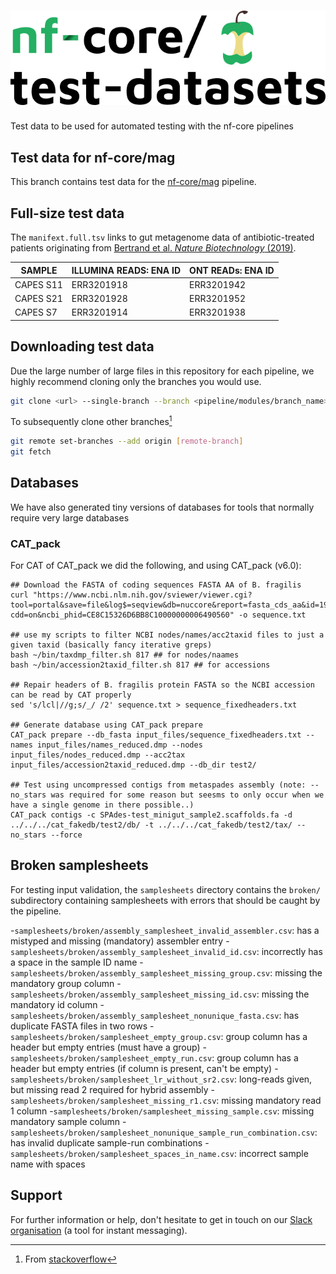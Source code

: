 # ![nfcore/test-datasets](docs/images/test-datasets_logo.png)

Test data to be used for automated testing with the nf-core pipelines

## Test data for nf-core/mag

This branch contains test data for the [nf-core/mag](https://github.com/nf-core/mag) pipeline.

## Full-size test data

The `manifext.full.tsv` links to gut metagenome data of antibiotic-treated patients originating from [Bertrand et al. _Nature Biotechnology_ (2019)](https://doi.org/10.1038/s41587-019-0191-2).

| SAMPLE    | ILLUMINA READS: ENA ID | ONT READs: ENA ID |
| --------- | ---------------------- | ----------------- |
| CAPES S11 | ERR3201918             | ERR3201942        |
| CAPES S21 | ERR3201928             | ERR3201952        |
| CAPES S7  | ERR3201914             | ERR3201938        |

## Downloading test data

Due the large number of large files in this repository for each pipeline, we highly recommend cloning only the branches you would use.

```bash
git clone <url> --single-branch --branch <pipeline/modules/branch_name>
```

To subsequently clone other branches[^1]

```bash
git remote set-branches --add origin [remote-branch]
git fetch
```

## Databases

We have also generated tiny versions of databases for tools that normally require very large databases

### CAT_pack

For CAT of CAT_pack we did the following, and using CAT_pack (v6.0):

```
## Download the FASTA of coding sequences FASTA AA of B. fragilis
curl "https://www.ncbi.nlm.nih.gov/sviewer/viewer.cgi?tool=portal&save=file&log$=seqview&db=nuccore&report=fasta_cds_aa&id=1992822979&extrafeat=null&conwithfeat=on&hide-cdd=on&ncbi_phid=CE8C15326D6BB8C10000000006490560" -o sequence.txt

## use my scripts to filter NCBI nodes/names/acc2taxid files to just a given taxid (basically fancy iterative greps)
bash ~/bin/taxdmp_filter.sh 817 ## for nodes/naames
bash ~/bin/accession2taxid_filter.sh 817 ## for accessions

## Repair headers of B. fragilis protein FASTA so the NCBI accession can be read by CAT properly
sed 's/lcl|//g;s/_/ /2' sequence.txt > sequence_fixedheaders.txt

## Generate database using CAT_pack prepare
CAT_pack prepare --db_fasta input_files/sequence_fixedheaders.txt --names input_files/names_reduced.dmp --nodes  input_files/nodes_reduced.dmp --acc2tax input_files/accession2taxid_reduced.dmp --db_dir test2/

## Test using uncompressed contigs from metaspades assembly (note: --no_stars was required for some reason but seesms to only occur when we have a single genome in there possible..)
CAT_pack contigs -c SPAdes-test_minigut_sample2.scaffolds.fa -d ../../../cat_fakedb/test2/db/ -t ../../../cat_fakedb/test2/tax/ --no_stars --force
```

## Broken samplesheets

For testing input validation, the `samplesheets` directory contains the `broken/` subdirectory containing samplesheets with errors that should be caught by the pipeline.

-`samplesheets/broken/assembly_samplesheet_invalid_assembler.csv`: has a mistyped and missing (mandatory) assembler entry 
-`samplesheets/broken/assembly_samplesheet_invalid_id.csv`: incorrectly has a space in the sample ID name 
-`samplesheets/broken/assembly_samplesheet_missing_group.csv`: missing the mandatory group column 
-`samplesheets/broken/assembly_samplesheet_missing_id.csv`: missing the mandatory id column 
-`samplesheets/broken/assembly_samplesheet_nonunique_fasta.csv`: has duplicate FASTA files in two rows 
-`samplesheets/broken/samplesheet_empty_group.csv`: group column has a header but empty entries (must have a group) 
-`samplesheets/broken/samplesheet_empty_run.csv`: group column has a header but empty entries (if column is present, can't be empty) 
-`samplesheets/broken/samplesheet_lr_without_sr2.csv`: long-reads given, but missing read 2 required for hybrid assembly 
-`samplesheets/broken/samplesheet_missing_r1.csv`: missing mandatory read 1 column 
-`samplesheets/broken/samplesheet_missing_sample.csv`: missing mandatory sample column 
-`samplesheets/broken/samplesheet_nonunique_sample_run_combination.csv`: has invalid duplicate sample-run combinations 
-`samplesheets/broken/samplesheet_spaces_in_name.csv`: incorrect sample name with spaces

## Support

For further information or help, don't hesitate to get in touch on our [Slack organisation](https://nf-co.re/join/slack) (a tool for instant messaging).

[^1]: From [stackoverflow](https://stackoverflow.com/a/60846265/11502856)
